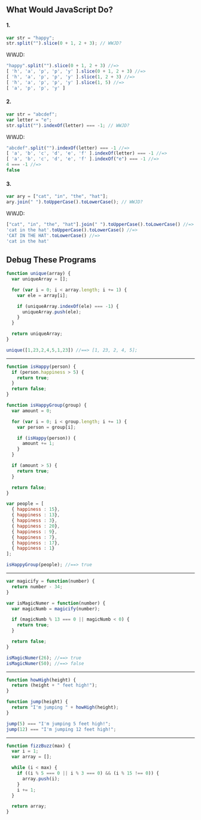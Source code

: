 ## What Would JavaScript Do?

#### 1.
```js
var str = "happy";
str.split("").slice(0 + 1, 2 + 3); // WWJD?
```

WWJD:
```js
"happy".split("").slice(0 + 1, 2 + 3) //=>
[ 'h', 'a', 'p', 'p', 'y' ].slice(0 + 1, 2 + 3) //=>
[ 'h', 'a', 'p', 'p', 'y' ].slice(1, 2 + 3) //=>
[ 'h', 'a', 'p', 'p', 'y' ].slice(1, 5) //=>
[ 'a', 'p', 'p', 'y' ]
```

#### 2.
```js
var str = "abcdef";
var letter = "e";
str.split("").indexOf(letter) === -1; // WWJD?
```

WWJD:
```js
"abcdef".split("").indexOf(letter) === -1 //=>
[ 'a', 'b', 'c', 'd', 'e', 'f' ].indexOf(letter) === -1 //=>
[ 'a', 'b', 'c', 'd', 'e', 'f' ].indexOf("e") === -1 //=>
4 === -1 //=>
false
```

#### 3.
```js
var ary = ["cat", "in", "the", "hat"];
ary.join(" ").toUpperCase().toLowerCase(); // WWJD?
```

WWJD:
```js
["cat", "in", "the", "hat"].join(" ").toUpperCase().toLowerCase() //=>
'cat in the hat'.toUpperCase().toLowerCase() //=>
'CAT IN THE HAT'.toLowerCase() //=>
'cat in the hat'
```

## Debug These Programs

```js
function unique(array) {
  var uniqueArray = [];

  for (var i = 0; i < array.length; i += 1) {
    var ele = array[i];

    if (uniqueArray.indexOf(ele) === -1) {
      uniqueArray.push(ele);
    }
  }

  return uniqueArray;
}

unique([1,23,2,4,5,1,23]) //==> [1, 23, 2, 4, 5];
```
-----------------------------------------------------
```js
function isHappy(person) {
  if (person.happiness > 5) {
    return true;
  }
  return false;
}

function isHappyGroup(group) {
  var amount = 0;

  for (var i = 0; i < group.length; i += 1) {
    var person = group[i];

    if (isHappy(person)) {
      amount += 1;
    }
  }

  if (amount > 5) {
    return true;
  }

  return false;
}

var people = [
  { happiness : 15},
  { happiness : 13},
  { happiness : 3},
  { happiness : 20},
  { happiness : 9},
  { happiness : 7},
  { happiness : 17},
  { happiness : 1}
];

isHappyGroup(people); //==> true
```
-----------------------------------------------------
```js
var magicify = function(number) {
  return number - 34;
}

var isMagicNumer = function(number) {
  var magicNumb = magicify(number);

  if (magicNumb % 13 === 0 || magicNumb < 0) {
    return true;
  }

  return false;
}

isMagicNumer(26); //==> true
isMagicNumer(50); //==> false
```
-----------------------------------------------------
```js
function howHigh(height) {
  return (height + " feet high!");
}

function jump(height) {
  return "I'm jumping " + howHigh(height);
}

jump(5) === "I'm jumping 5 feet high!";
jump(12) === "I'm jumping 12 feet high!";
```
-----------------------------------------------------
```js
function fizzBuzz(max) {
  var i = 1;
  var array = [];

  while (i < max) {
    if ((i % 5 === 0 || i % 3 === 0) && (i % 15 !== 0)) {
      array.push(i);
    }
    i += 1;
  }

  return array;
}
